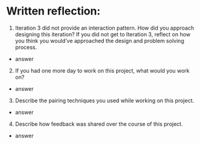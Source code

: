 # Written reflection:
1. Iteration 3 did not provide an interaction pattern. How did you approach designing this iteration? If you did not get to Iteration 3, reflect on how you think you would’ve approached the design and problem solving process.
- answer
2. If you had one more day to work on this project, what would you work on?
- answer
3. Describe the pairing techniques you used while working on this project.
- answer
4. Describe how feedback was shared over the course of this project.
- answer